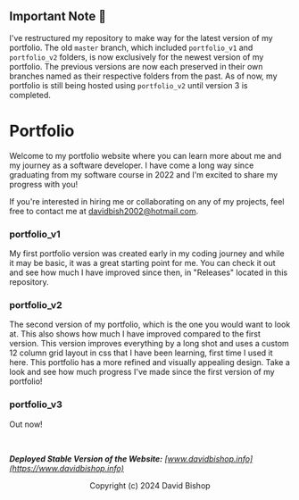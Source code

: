## Important Note 🚧

I've restructured my repository to make way for the latest version of my portfolio. The old `master` branch, which included `portfolio_v1` and `portfolio_v2` folders, is now exclusively for the newest version of my portfolio. The previous versions are now each preserved in their own branches named as their respective folders from the past. As of now, my portfolio is still being hosted using `portfolio_v2` until version 3 is completed.

# Portfolio

Welcome to my portfolio website where you can learn more about me and my journey as a software developer. I have come a long way since graduating from my software course in 2022 and I'm excited to share my progress with you!

If you're interested in hiring me or collaborating on any of my projects, feel free to contact me at [davidbish2002@hotmail.com](mailto:davidbish2002@hotmail.com).

### portfolio_v1

My first portfolio version was created early in my coding journey and while it may be basic, it was a great starting point for me. You can check it out and see how much I have improved since then, in "Releases" located in this repository.

### portfolio_v2

The second version of my portfolio, which is the one you would want to look at. This also shows how much I have improved compared to the first version. This version improves everything by a long shot and uses a custom 12 column grid layout in css that I have been learning, first time I used it here. This portfolio has a more refined and visually appealing design. Take a look and see how much progress I've made since the first version of my portfolio!

### portfolio_v3

Out now!

<br />

_**Deployed Stable Version of the Website:** [www.davidbishop.info](https://www.davidbishop.info)_

<p align="center">
  Copyright (c) 2024 David Bishop
</p>
